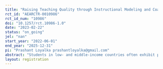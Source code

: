 ```yaml
---
title: "Raising Teaching Quality through Instructional Modeling and Coaching: Evidence from a Large-Scale, Randomized Evaluation in Rural India"
rct_id: "AEARCTR-0010986"
rct_id_num: "10986"
doi: "10.1257/rct.10986-1.0"
date: "2023-02-22"
status: "on_going"
jel: "nan"
start_year: "2022-06-01"
end_year: "2025-12-31"
pi: "Prashant Loyalka prashantloyalka@gmail.com"
abstract: "Students in low- and middle-income countries often exhibit poor learning outcomes, which in the long-term can hinder economic development and exacerbate social inequality. While in theory poor learning outcomes can be improved by exposing students to higher quality teaching, it is not immediately clear how to systematically raise teaching quality in low- and middle-income country settings. In particular, teacher professional development (or teacher training) programs, which are often implemented by policymakers for the purpose of raising teaching quality, have thus far proven ineffective in low- and middle-income country settings. One possible reason for the lack of effectiveness is that these programs are often of short duration and of low quality. The goal of this study is to instead examine the impacts of introducing “high-quality” teacher professional development which uses practices often shown to be effective in high-income countries. Specifically, we conduct a randomized controlled trial with 140 rural public schools in India, in which half of the schools are assigned to a teacher professional development program which relies on an instructional modeling and coaching of sustained duration; the other half of the schools are assigned to a control condition of no professional development. We examine impacts of two dimensions of the program on a range of student learning outcomes: (a) co-teaching with a more experienced instructional coach; (b) teaching on one’s own after having been accompanied by the instructional coach. Importantly, we also examine whether the professional development program improves essential teacher behaviors such as the avoidance of verbal abuse and corporal punishment."
layout: registration
---
```


